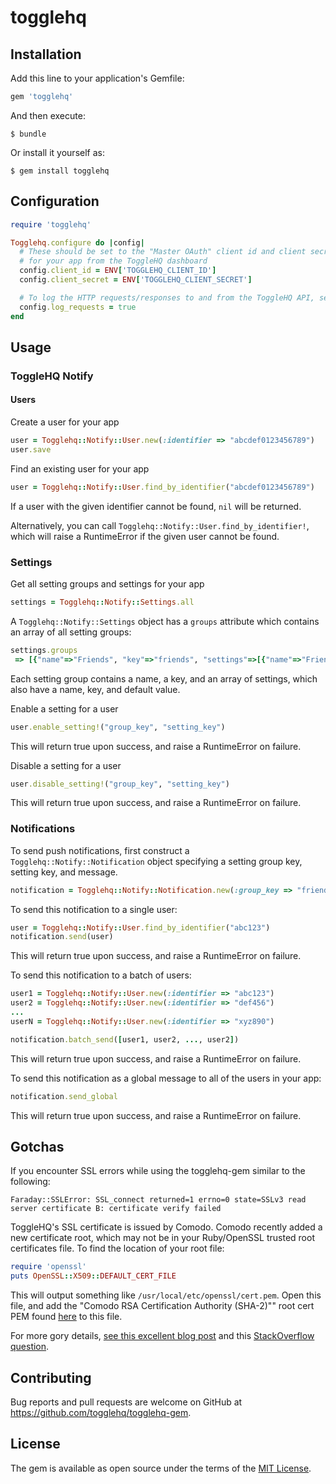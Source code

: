 # togglehq

## Installation

Add this line to your application's Gemfile:

```ruby
gem 'togglehq'
```

And then execute:

    $ bundle

Or install it yourself as:

    $ gem install togglehq

## Configuration

```ruby
require 'togglehq'

Togglehq.configure do |config|
  # These should be set to the "Master OAuth" client id and client secret
  # for your app from the ToggleHQ dashboard
  config.client_id = ENV['TOGGLEHQ_CLIENT_ID']
  config.client_secret = ENV['TOGGLEHQ_CLIENT_SECRET']

  # To log the HTTP requests/responses to and from the ToggleHQ API, set log_requests to true (defaults to false)
  config.log_requests = true
end
```

## Usage

### ToggleHQ Notify

#### Users

Create a user for your app

```ruby
user = Togglehq::Notify::User.new(:identifier => "abcdef0123456789")
user.save
```

Find an existing user for your app
```ruby
user = Togglehq::Notify::User.find_by_identifier("abcdef0123456789")
```

If a user with the given identifier cannot be found, `nil` will be returned.

Alternatively, you can call `Togglehq::Notify::User.find_by_identifier!`, which will raise a RuntimeError if the given user cannot be found.


### Settings

Get all setting groups and settings for your app
```ruby
settings = Togglehq::Notify::Settings.all
```

A `Togglehq::Notify::Settings` object has a `groups` attribute which contains an array of all setting groups:
```ruby
settings.groups
 => [{"name"=>"Friends", "key"=>"friends", "settings"=>[{"name"=>"Friend Request", "key"=>"friend_request", "default"=>true}]}] 
```

Each setting group contains a name, a key, and an array of settings, which also have a name, key, and default value.

Enable a setting for a user
```ruby
user.enable_setting!("group_key", "setting_key")
```
This will return true upon success, and raise a RuntimeError on failure.

Disable a setting for a user
```ruby
user.disable_setting!("group_key", "setting_key")
```
This will return true upon success, and raise a RuntimeError on failure.

### Notifications

To send push notifications, first construct a `Togglehq::Notify::Notification` object specifying a setting group key, setting key, and message.

```ruby
notification = Togglehq::Notify::Notification.new(:group_key => "friends", :setting_key => "friend_request", :message => "You have a new friend request!")
```
To send this notification to a single user:

```ruby
user = Togglehq::Notify::User.find_by_identifier("abc123")
notification.send(user)
```
This will return true upon success, and raise a RuntimeError on failure.

To send this notification to a batch of users:
```ruby
user1 = Togglehq::Notify::User.new(:identifier => "abc123")
user2 = Togglehq::Notify::User.new(:identifier => "def456")
...
userN = Togglehq::Notify::User.new(:identifier => "xyz890")

notification.batch_send([user1, user2, ..., user2])
```
This will return true upon success, and raise a RuntimeError on failure.

To send this notification as a global message to all of the users in your app:
```ruby
notification.send_global
```
This will return true upon success, and raise a RuntimeError on failure.


## Gotchas

If you encounter SSL errors while using the togglehq-gem similar to the following:

```
Faraday::SSLError: SSL_connect returned=1 errno=0 state=SSLv3 read server certificate B: certificate verify failed
```

ToggleHQ's SSL certificate is issued by Comodo. Comodo recently added a new certificate root, which may not be in your Ruby/OpenSSL trusted root certificates file. To find the location of your root file:

```ruby
require 'openssl'
puts OpenSSL::X509::DEFAULT_CERT_FILE
```

This will output something like `/usr/local/etc/openssl/cert.pem`. Open this file, and add the "Comodo RSA Certification Authority (SHA-2)"" root cert PEM found [here](https://support.comodo.com/index.php?/Default/Knowledgebase/Article/View/969/108/root-comodo-rsa-certification-authority-sha-2) to this file.

For more gory details, [see this excellent blog post](http://mislav.net/2013/07/ruby-openssl/) and this [StackOverflow question](http://stackoverflow.com/questions/36966650/ruby-nethttp-responds-with-opensslsslsslerror-certificate-verify-failed).


## Contributing

Bug reports and pull requests are welcome on GitHub at https://github.com/togglehq/togglehq-gem.


## License

The gem is available as open source under the terms of the [MIT License](http://opensource.org/licenses/MIT).

